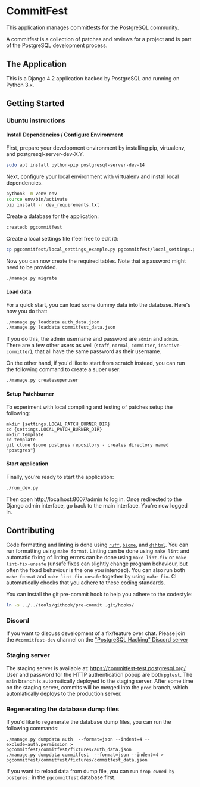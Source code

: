 # CommitFest

This application manages commitfests for the PostgreSQL community.

A commitfest is a collection of patches and reviews for a project and is part of the PostgreSQL development process.

## The Application

This is a Django 4.2 application backed by PostgreSQL and running on Python 3.x.

## Getting Started

### Ubuntu instructions

#### Install Dependencies / Configure Environment

First, prepare your development environment by installing pip, virtualenv, and postgresql-server-dev-X.Y.

```bash
sudo apt install python-pip postgresql-server-dev-14
```

Next, configure your local environment with virtualenv and install local dependencies.

```bash
python3 -m venv env
source env/bin/activate
pip install -r dev_requirements.txt
```

Create a database for the application:

```bash
createdb pgcommitfest
```

Create a local settings file (feel free to edit it):

```bash
cp pgcommitfest/local_settings_example.py pgcommitfest/local_settings.py
```

Now you can now create the required tables. Note that a password might need to
be provided.

```bash
./manage.py migrate
```

#### Load data
For a quick start, you can load some dummy data into the database. Here's how
you do that:

```bash
./manage.py loaddata auth_data.json
./manage.py loaddata commitfest_data.json
```

If you do this, the admin username and password are `admin` and `admin`. There
are a few other users as well (`staff`, `normal`, `committer`,
`inactive-committer`), that all have the same password as their username.

On the other hand, if you'd like to start from scratch instead, you can run the
following command to create a super user:

```bash
./manage.py createsuperuser
```

#### Setup Patchburner
To experiment with local compiling and testing of patches setup the following:

```
mkdir {settings.LOCAL_PATCH_BURNER_DIR}
cd {settings.LOCAL_PATCH_BURNER_DIR}
mkdir template
cd template
git clone {some postgres repository - creates directory named "postgres"}
```

#### Start application
Finally, you're ready to start the application:

```bash
./run_dev.py
```

Then open http://localhost:8007/admin to log in. Once redirected to the Django
admin interface, go back to the main interface. You're now logged in.

## Contributing

Code formatting and linting is done using [`ruff`], [`biome`], and [`djhtml`].
You can run formatting using `make format`. Linting can be done using `make
lint` and automatic fixing of linting errors can be done using `make lint-fix`
or `make lint-fix-unsafe` (unsafe fixes can slightly change program behaviour,
but often the fixed behaviour is the one you intended). You can also run both
`make format` and `make lint-fix-unsafe` together by using `make fix`. CI
automatically checks that you adhere to these coding standards.

You can install the git pre-commit hook to help you adhere to the codestyle:

```bash
ln -s ../../tools/githook/pre-commit .git/hooks/
```

[`ruff`]: https://docs.astral.sh/ruff/
[`biome`]: https://biomejs.dev/
[`djhtml`]: https://github.com/rtts/djhtml

### Discord

If you want to discuss development of a fix/feature over chat. Please join the
`#commitfest-dev` channel on the ["PostgreSQL Hacking" Discord server][1]

[1]: https://discord.gg/XZy2DXj7Wz

### Staging server

The staging server is available at: <https://commitfest-test.postgresql.org/>
User and password for the HTTP authentication popup are both `pgtest`. The
`main` branch is automatically deployed to the staging server. After some time
on the staging server, commits will be merged into the `prod` branch, which
automatically deploys to the production server.

### Regenerating the database dump files

If you'd like to regenerate the database dump files, you can run the following commands:
```
./manage.py dumpdata auth  --format=json --indent=4 --exclude=auth.permission > pgcommitfest/commitfest/fixtures/auth_data.json
./manage.py dumpdata commitfest  --format=json --indent=4 > pgcommitfest/commitfest/fixtures/commitfest_data.json
```

If you want to reload data from dump file, you can run `drop owned by postgres;` in the `pgcommitfest` database first.
